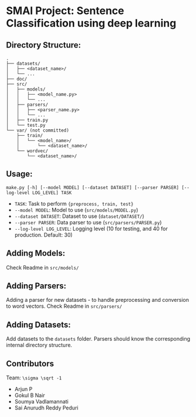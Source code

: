 SMAI Project: Sentence Classification using deep learning
==========================================================

Directory Structure:
--------------------
```
.
├── datasets/
│   ├── <dataset_name>/
│   └── ...
├── doc/
├── src/
│   ├── models/
│   │   ├── <model_name.py>
│   │   └── ...
│   ├── parsers/
│   │   ├── <parser_name.py>
│   │   └── ...
│   ├── train.py
│   └── test.py
└── var/ (not committed)
    ├── train/
    │   └── <model_name>/
    │       └── <dataset_name>/
    └── wordvec/
        └── <dataset_name>/
```

Usage:
------
`make.py [-h] [--model MODEL] [--dataset DATASET] [--parser PARSER]
               [--log-level LOG_LEVEL]
               TASK`
- `TASK`: Task to perform `{preprocess, train, test}`
- `--model MODEL`: Model to use (`src/models/MODEL.py`)
- `--dataset DATASET`: Dataset to use (`dataset/DATASET/`)
- `--parser PARSER`: Data parser to use (`src/parsers/PARSER.py`)
- `--log-level LOG_LEVEL`: Logging level (10 for testing, and 40 for production. Default: 30)

Adding Models:
--------------
Check Readme in `src/models/`

Adding Parsers:
---------------
Adding a parser for new datasets - to handle preprocessing and conversion to word vectors.
Check Readme in `src/parsers/`

Adding Datasets:
----------------
Add datasets to the `datasets` folder. Parsers should know the corresponding internal directory structure.

## Contributors
Team: `\sigma \sqrt -1`
- Arjun P
- Gokul B Nair
- Soumya Vadlamannati
- Sai Anurudh Reddy Peduri
